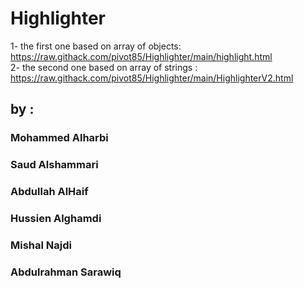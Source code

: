 # Highlighter
1- the first one based on array of objects: https://raw.githack.com/pivot85/Highlighter/main/highlight.html
<br>
2- the second one based on array of strings :  https://raw.githack.com/pivot85/Highlighter/main/HighlighterV2.html
## by :

### Mohammed Alharbi
### Saud Alshammari
### Abdullah AlHaif
### Hussien Alghamdi
### Mishal Najdi
### Abdulrahman Sarawiq


